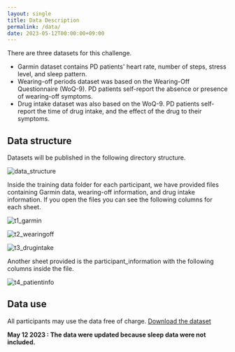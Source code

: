 ```yaml
---
layout: single
title: Data Description
permalink: /data/
date: 2023-05-12T00:00:00+09:00
---
```

There are three datasets for this challenge.
- Garmin dataset contains PD patients' heart rate, number of steps, stress level, and sleep pattern.
- Wearing-off periods dataset was based on the Wearing-Off Questionnaire (WoQ-9). PD patients self-report the absence or presence of wearing-off symptoms.
- Drug intake dataset was also based on the WoQ-9. PD patients self-report the time of drug intake, and the effect of the drug to their symptoms.


## Data structure
Datasets will be published in the following directory structure.

![data_structure](/challenge2023/assets/images/data_structure.png)

Inside the training data folder for each participant, we have provided files containing Garmin data, wearing-off information, and drug intake information.
If you open the files you can see the following columns for each sheet.

![t1_garmin](/challenge2023/assets/images/t1_garmin.png)

![t2_wearingoff](/challenge2023/assets/images/t2_wearingoff.png)

![t3_drugintake](/challenge2023/assets/images/t3_drugintake.png)

Another sheet provided is the participant_information with the following columns inside the file.

![t4_patientinfo](/challenge2023/assets/images/t4_patientinfo.png)

## Data use
All participants may use the data free of charge. [Download the dataset](https://ieee-dataport.org/competitions/5th-abc-challenge-forecasting-parkinsons-disease-patients-wearing-phenomenon-datasets)

<b> May 12 2023 : The data were updated because sleep data were not included.

<!-- 
<p>
  <img src="/challenge2023/assets/images/data_structure.png" width="700" class="center"/>
</p>



In the accelerometer data folder, the data is not split. So if you want to utilize it you can match it with your train and test care record file to split them as shown in the tutorial.

<p>
  <img src="/challenge2022/assets/images/Accelerometer.png" width="300" class="center"/>
</p>

If you open the files you can see that the data contains: subject_id(nurse/caregiver), datetime(timestamp), and triaxial sensor data (x,y, and z).

![Accel_sheet](/challenge2022/assets/images/Accel_sheet.png)

In the care record data folder, we provided the separated care record data as shown in the table.

<p>
  <img src="/challenge2022/assets/images/Care_record_folder.png" width="300" class="center"/>
</p>


In the test data folder, we have provided each day's data for each user. If you open the files you can see that the data contains: id (label id), user_id(nurse/caregiver), activity_type_id(unique id for each activity type), activity_type (activity name), target_id (patients), activity2user_id, start and finish timestamp of the activity and year-month-date-hour timestamp.

<p>
  <img src="/challenge2022/assets/images/test_data_sheet.png" width="900" class="center"/>
</p>

If you want you can match it with the accelerometer data that was provided. Participants should note that the start and finish time at the care record file may differ from the datetime at the accelerometer file due to the different time zone settings.

Participants are required to propose their pipelines, predict and submit the activity label for the testing dataset as shown in the  [tutorial](https://colab.research.google.com/drive/1euqLhhsb21bbOETWMY9DkUcue6t33j1j?usp=sharing). The test submission folder contains test time stamps that you need to predict for each user. The files contain time stamps, and activity_type_ids and the columns are filled up with zero as shown in Table 3 below.

![Table3](/challenge2022/assets/images/Table3.png)

The participants are required to put 1 in place of 0 when the activity is supposed to happen and regenerate the files. Please make sure to maintain the shape same as the provided files(any changes that occurred in the submission are not the liability of the organizers, please make sure that there is no difference in shape and activity_type_id  with the given file)



## Result Submission
Please submit your results via the submission form. [Access the Submission Form here](https://forms.gle/cDEhfHQjiSGKP5Zh6)


<!-- 
![Table1](/challenge2022/assets/images/Table1.png)
![TrainData](/challenge2022/assets/images/TrainData.png)
![Accelerometer](/challenge2022/assets/images/Accelerometer.png)
![Accel_sheet](/challenge2022/assets/images/Accel_sheet.png)
![Care_record_folder](/challenge2022/assets/images/Care_record_folder.png)
![Care_rec_sheet](/challenge2022/assets/images/Care_rec_sheet.png)
![Test_data](/challenge2022/assets/images/Test_data.png)
![test_data_sheet](/challenge2022/assets/images/test_data_sheet.png)


Here A1, A2, A3, and A4 represents the activity_type_id and year-month-date-hour column values should be same the values given in the text file(any changes occurred in the submission is not the liability of the organizers, please make sure that there is no difference in the timestamp with the given file). The 1 shown in table 3 defines that that activity occurred in that certain hour. More explanations can be found in the tutorial.


If you open the files you can see that the data contains: id (label id), user_id(nurse/caregiver), activity_type_id(unique id for each activity type), activity_type (activity name), target_id (patients), activity2user_id, start and finish timestamp of the activity and year-month-date-hour timestamp.

<p>
  <img src="/challenge2022/assets/images/Care_rec_sheet.png" width="850" class="center"/>
</p>

The accelerometer data has been collected using one smartphone carried by subjects, which are caregivers and nurses, when they were conducting daily works at a healthcare facility. The smartphone was carried in an arbitrary position such as a pocket. There are a total of 27 activities divided into 4 groups. All the activities are listed per category below.

<style>
tr,
td {
    border: none;
}

</style>
<table style="border: none">
  <tr>
    <th style="text-align: left"><h3>Activities of direct care</h3></th>
  </tr>
    <tr><td>1: Vital</td></tr>
    <tr><td>7: Morning gathering/ exercises</td></tr>
    <tr><td>13: Family/guest response</td></tr>
    <tr><td>2: Meal/medication</td></tr>
    <tr><td>8: Rehabilitation / recreation</td></tr>
    <tr><td>14: Outing response</td></tr>
    <tr><td>3: Oral care</td></tr>
    <tr><td>9: Morning care</td></tr>
    <tr><td>19: Get up assistance</td></tr>
    <tr><td>4: Excretion</td></tr>
    <tr><td>10: Daytime user response</td></tr>
    <tr><td>20: Change dressing assistance</td></tr>
    <tr><td>5: Bathing/wiping</td></tr>
    <tr><td>11: Night care</td></tr>
    <tr><td>21: Washing assistance</td></tr>
    <tr><td>6: Treatment</td></tr>
    <tr><td>12: Nighttime user response</td></tr>
    <tr><td>27: Emergency response such as accident</td></tr>
</table>



<table>
  <tr>
    <th style="text-align: left"><h3>Documentation/Communication activities</h3></th>
  </tr>
    <tr><td>17: Handwriting recording</td></tr>
    <tr><td>22: Doctor visit correspondence</td></tr>
    <tr><td>25: Family/doctor contact</td></tr>
    <tr><td>18: Delegating/meeting</td></tr>
</table>





## Test Data Setting
This dataset was used in our previous work, titled [“Integrating Activity Recognition and Nursing Care Records: The System, Deployment, and a Verification Study”](https://dl.acm.org/doi/abs/10.1145/3351244). The authors of this work proposed a theory that  extension of start and ending time of the activities can increase the prediction rate. The reason behind the theory is that many of the nurses provided the labels before or after completing an activity. In the paper they verified and proved this theory. Following the theory, in the test data the time is extended for both start and end of an activity for 20 minutes. As the time is extended, there are some overlaps for the activity labels for some samples. So, the submission of the participants will be evaluated per activity following the same test setting as the paper. The final score will be calculated by taking the prediction average of all the activities.
--->

